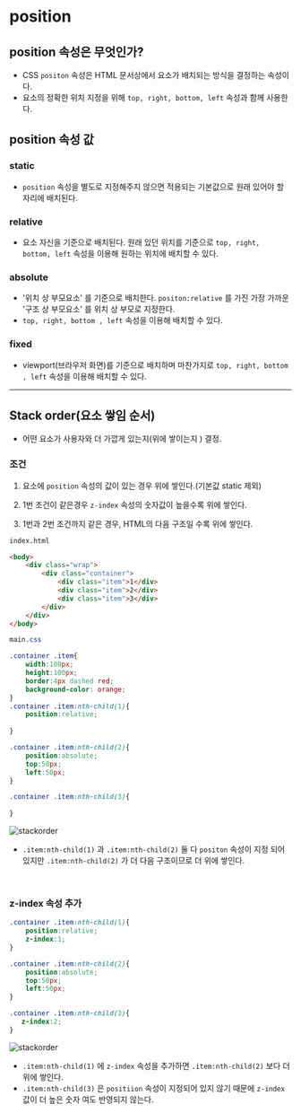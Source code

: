 # position 

## position 속성은 무엇인가?

- CSS `positon` 속성은 HTML 문서상에서 요소가 배치되는 방식을 결정하는 속성이다.
- 요소의 정확한 위치 지정을 위해 `top, right, bottom, left` 속성과 함께 사용한다.

## position 속성 값

### static 
- `position` 속성을 별도로 지정해주지 않으면 적용되는 기본값으로 원래 있어야 할 자리에 배치된다. 

### relative
- 요소 자신을 기준으로 배치된다. 원래 있던 위치를 기준으로 `top, right, bottom, left` 속성을 이용해 원하는 위치에 배치할 수 있다. 

### absolute 
- '위치 상 부모요소' 를 기준으로 배치한다. `positon:relative` 를 가진 가장 가까운 '구조 상 부모요소' 를 위치 상 부모로 지정한다. 
- `top, right, bottom , left` 속성을 이용해 배치할 수 있다.

### fixed
- viewport(브라우저 화면)를 기준으로 배치하며 마찬가지로 `top, right, bottom , left` 속성을 이용해 배치할 수 있다.

---

## Stack order(요소 쌓임 순서)
- 어떤 요소가 사용자와 더 가깝게 있는지(위에 쌓이는지 ) 결정.

### 조건
1) 요소에 `position` 속성의 값이 있는 경우 위에 쌓인다.(기본값 static 제외)

2) 1번 조건이 같은경우 `z-index` 속성의 숫자값이 높을수록 위에 쌓인다.

3) 1번과 2번 조건까지 같은 경우, HTML의 다음 구조일 수록 위에 쌓인다.

```html
index.html

<body>
    <div class="wrap">
        <div class="container">
            <div class="item">1</div>
            <div class="item">2</div>
            <div class="item">3</div>
        </div>
    </div>
</body>
```
```css
main.css

.container .item{
    width:100px;
    height:100px;
    border:4px dashed red;
    background-color: orange;
}
.container .item:nth-child(1){
    position:relative;
    
}

.container .item:nth-child(2){ 
    position:absolute;
    top:50px;
    left:50px;
}

.container .item:nth-child(3){
  
}
```

![stackorder](https://user-images.githubusercontent.com/87058243/164225263-7630ddf5-7e88-415a-8e97-5d557dae5524.png)

- `.item:nth-child(1)` 과 `.item:nth-child(2)` 둘 다 `positon` 속성이 지정 되어 있지만 `.item:nth-child(2)` 가 더 다음 구조이므로 더 위에 쌓인다.

<br>

### z-index 속성 추가

```css
.container .item:nth-child(1){
    position:relative;
    z-index:1;
}

.container .item:nth-child(2){
    position:absolute;
    top:50px;
    left:50px;
}

.container .item:nth-child(3){
   z-index:2;
}
```

![stackorder](https://user-images.githubusercontent.com/87058243/164227050-a6191c9b-9596-4077-914f-f6a4c87aa956.png)

- `.item:nth-child(1)` 에 `z-index` 속성을 추가하면 `.item:nth-child(2)` 보다 더 위에 쌓인다. 
- `.item:nth-child(3)` 은 `positiion` 속성이 지정되어 있지 않기 때문에 `z-index` 값이 더 높은 숫자 여도 반영되지 않는다.